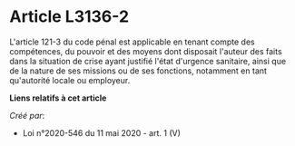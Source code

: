 # Article L3136-2

L'article 121-3 du code pénal est applicable en tenant compte des compétences, du pouvoir et des moyens dont disposait
l'auteur des faits dans la situation de crise ayant justifié l'état d'urgence sanitaire, ainsi que de la nature de ses
missions ou de ses fonctions, notamment en tant qu'autorité locale ou employeur.

**Liens relatifs à cet article**

_Créé par_:

  - Loi n°2020-546 du 11 mai 2020 - art. 1 (V)
